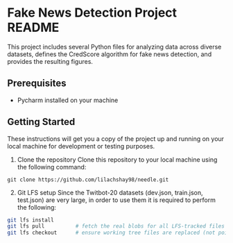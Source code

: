# Fake News Detection Project README

This project includes several Python files for analyzing data across diverse datasets, defines the CredScore algorithm for fake news detection,
and provides the resulting figures.

## Prerequisites

* Pycharm installed on your machine

## Getting Started

These instructions will get you a copy of the project up and running on your local machine for development or testing purposes.
1. Clone the repository
   Clone this repository to your local machine using the following command:

  ```
  git clone https://github.com/lilachshay98/needle.git
  ```
2. Git LFS setup
   Since the Twitbot-20 datasets (dev.json, train.json, test.json) are very large, in order to use them it is required to perform the following:
  ```bash
  git lfs install
  git lfs pull          # fetch the real blobs for all LFS-tracked files
  git lfs checkout      # ensure working tree files are replaced (not pointer stubs)
